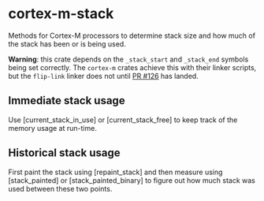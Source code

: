 # cortex-m-stack
Methods for Cortex-M processors to determine stack size and how much of the stack has been or is being used.

**Warning**: this crate depends on the `_stack_start` and `_stack_end` symbols being set correctly.
The `cortex-m` crates achieve this with their linker scripts, but the `flip-link` linker does not until [PR #126](https://github.com/knurling-rs/flip-link/pull/126) has landed.

## Immediate stack usage
Use [current_stack_in_use] or [current_stack_free] to keep track of the memory usage at run-time.

## Historical stack usage
First paint the stack using [repaint_stack] and then measure using [stack_painted] or [stack_painted_binary] to figure out how much stack was used between these two points.
